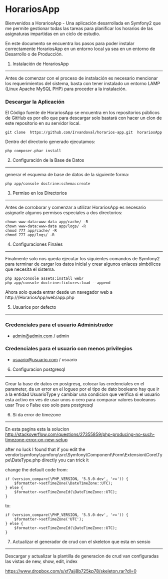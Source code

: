 HorariosApp
=========

Bienvenidos a HorariosApp - Una aplicación desarrollada en Symfony2 que me 
permite gestionar todas las tareas para planificar los horarios de las asignaturas
impartidas en un ciclo de estudio.

En este documento se encuentra los pasos para poder instalar correctamente 
HorariosApp en un entorno local ya sea en un entorno de Desarrollo o de 
Producción.

1) Instalación de HorariosApp
---------------------------

Antes de comenzar con el proceso de instalación es necesario mencionar los 
requerimientos del sistema, basta con tener instalado un entorno LAMP (Linux 
Apache MySQL PHP) para proceder a la instalación.

### Descargar la Aplicación

El Código fuente de HorariosApp se encuentra en los repositorios públicos de 
GitHub es por ello que para descargar solo bastará con hacer un clon de este
repositorio en su servidor local.

    git clone  https://github.com/Irvandoval/horarios-app.git  horariosApp

Dentro del directorio generado ejecutamos:

    php composer.phar install

2) Configuración de la Base de Datos
-------------------------------------

generar el esquema de base de datos de la siguiente forma:

    php app/console doctrine:schema:create

3) Permiso en los Directorios
-----------------------------

Antes de corroborar y comenzar a utilizar HorariosApp es necesario asignarle 
algunos permisos especiales a dos directorios:

    chown www-data:www-data app/cache/ -R
    chown www-data:www-data app/logs/ -R
    chmod 777 app/cache/ -R
    chmod 777 app/logs/ -R

4) Configuraciones Finales
--------------------------

Finalmente solo nos queda ejecutar los siguientes comandos de Symfony2 para 
terminar de cargar los datos inicial y crear algunos enlaces simbólicos que 
necesita el sistema.

    php app/console assets:install web/
    php app/console doctrine:fixtures:load --append

Ahora solo queda entrar desde un navegador web a http://<ip servidor>/HorariosApp/web/app.php


5) Usuarios por defecto
-----------------------

### Credenciales para el usuario Administrador

 * admin@admin.com / admin

### Credenciales para el usuario con menos privilegios

 * usuario@usuario.com / usuario
 
6) Configuracion postgresql 
-----------------------

Crear la base de datos en postgresq, colocar las credenciales en el parameter,
da un error en el logueo por el tipo de dato booleano hay que ir a la entidad 
UsuarioType y cambiar una condicion que verifica si el usuario esta activo en 
ves de usar unos o cero para comparar valores booleanos usar True o False eso 
solo para postgresql

6) Si da error de timezone
-----------------------

En esta pagina esta la solucion
http://stackoverflow.com/questions/27355859/php-producing-no-such-timezone-error-on-new-setup


after no luck I found that if you edit the vendor\symfony\symfony\src\Symfony\Component\Form\Extension\Core\Type\DateType.php directly you can trick it

change the default code from:

    if (version_compare(\PHP_VERSION, '5.5.0-dev', '>=')) {
        $formatter->setTimeZone(\DateTimeZone::UTC);
    } else {
        $formatter->setTimeZoneId(\DateTimeZone::UTC);
    }
to:

    if (version_compare(\PHP_VERSION, '5.5.0-dev', '>=')) {
        $formatter->setTimeZone('UTC');
    } else {
        $formatter->setTimeZoneId(\DateTimeZone::UTC);
    }

7) Actualizar el generador de crud con el skeleton que esta en sensio
-----------------------

Descargar y actualizar la plantilla de generacion de crud
van configuradas las vistas de new, show, edit, index

https://www.dropbox.com/s/xf7ajj8b725kp78/skeleton.rar?dl=0